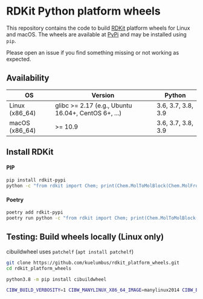# RDKit Python platform wheels

This repository contains the code to build [RDKit](https://github.com/rdkit/rdkit) platform wheels for Linux and macOS. The wheels are available at [PyPi](https://pypi.org/project/rdkit-pypi/) and may be installed using `pip`.

Please open an issue if you find something missing or not working as expected. 

## Availability

| OS | Version | Python |
| ----------- | ----------- | ----------- |
| Linux (x86_64) | glibc >= 2.17 (e.g., Ubuntu 16.04+, CentOS 6+, ...) | 3.6, 3.7, 3.8, 3.9 |
| macOS (x86_64) | >= 10.9  | 3.6, 3.7, 3.8, 3.9 |

## Install RDKit 

#### PIP

```bash
pip install rdkit-pypi
python -c "from rdkit import Chem; print(Chem.MolToMolBlock(Chem.MolFromSmiles('C1CCC1')))"
```

#### Poetry
```bash
poetry add rdkit-pypi
poetry run python -c "from rdkit import Chem; print(Chem.MolToMolBlock(Chem.MolFromSmiles('C1CCC1')))"
```

## Testing: Build wheels locally (Linux only)

cibuildwheel uses `patchelf` (`apt install patchelf`) 

```bash
git clone https://github.com/kuelumbus/rdkit_platform_wheels.git
cd rdkit_platform_wheels

python3.8 -m pip install cibuildwheel

CIBW_BUILD_VERBOSITY=1 CIBW_MANYLINUX_X86_64_IMAGE=manylinux2014 CIBW_BEFORE_BUILD_LINUX="bash pre_linux.sh" cibuildwheel --platform linux --output-dir wheelhouse
```
